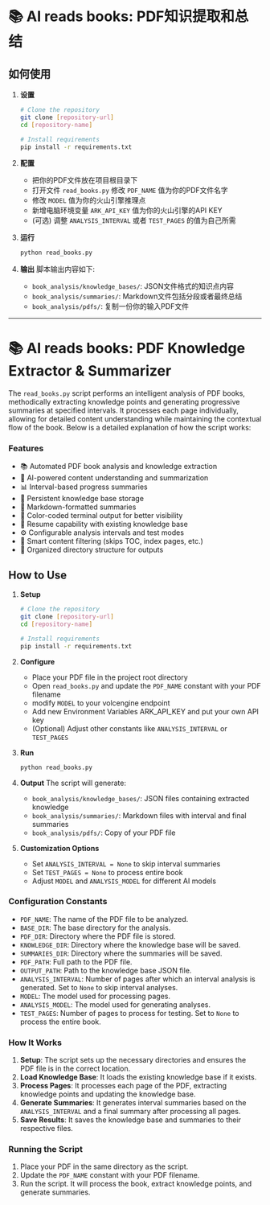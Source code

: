 # 📚 AI reads books: PDF知识提取和总结

## 如何使用

1. **设置**
   ```bash
   # Clone the repository
   git clone [repository-url]
   cd [repository-name]

   # Install requirements
   pip install -r requirements.txt
   ```

2. **配置**
   - 把你的PDF文件放在项目根目录下
   - 打开文件 `read_books.py` 修改 `PDF_NAME` 值为你的PDF文件名字
   - 修改 `MODEL` 值为你的火山引擎推理点
   - 新增电脑环境变量 `ARK_API_KEY` 值为你的火山引擎的API KEY   
   - (可选) 调整 `ANALYSIS_INTERVAL` 或者 `TEST_PAGES` 的值为自己所需

3. **运行**
   ```bash
   python read_books.py
   ```

4. **输出**
   脚本输出内容如下:
   - `book_analysis/knowledge_bases/`: JSON文件格式的知识点内容
   - `book_analysis/summaries/`: Markdown文件包括分段或者最终总结
   - `book_analysis/pdfs/`: 复制一份你的输入PDF文件 


____________


# 📚 AI reads books: PDF Knowledge Extractor & Summarizer

The `read_books.py` script performs an intelligent analysis of PDF books, methodically extracting knowledge points and generating progressive summaries at specified intervals. It processes each page individually, allowing for detailed content understanding while maintaining the contextual flow of the book. Below is a detailed explanation of how the script works:

### Features

- 📚 Automated PDF book analysis and knowledge extraction
- 🤖 AI-powered content understanding and summarization
- 📊 Interval-based progress summaries
- 💾 Persistent knowledge base storage
- 📝 Markdown-formatted summaries
- 🎨 Color-coded terminal output for better visibility
- 🔄 Resume capability with existing knowledge base
- ⚙️ Configurable analysis intervals and test modes
- 🚫 Smart content filtering (skips TOC, index pages, etc.)
- 📂 Organized directory structure for outputs

## How to Use

1. **Setup**
   ```bash
   # Clone the repository
   git clone [repository-url]
   cd [repository-name]

   # Install requirements
   pip install -r requirements.txt
   ```

2. **Configure**
   - Place your PDF file in the project root directory
   - Open `read_books.py` and update the `PDF_NAME` constant with your PDF filename
   - modify `MODEL` to your volcengine endpoint
   - Add new Environment Variables ARK_API_KEY and put your own API key
   - (Optional) Adjust other constants like `ANALYSIS_INTERVAL` or `TEST_PAGES`

3. **Run**
   ```bash
   python read_books.py
   ```

4. **Output**
   The script will generate:
   - `book_analysis/knowledge_bases/`: JSON files containing extracted knowledge
   - `book_analysis/summaries/`: Markdown files with interval and final summaries
   - `book_analysis/pdfs/`: Copy of your PDF file

5. **Customization Options**
   - Set `ANALYSIS_INTERVAL = None` to skip interval summaries
   - Set `TEST_PAGES = None` to process entire book
   - Adjust `MODEL` and `ANALYSIS_MODEL` for different AI models

### Configuration Constants

- `PDF_NAME`: The name of the PDF file to be analyzed.
- `BASE_DIR`: The base directory for the analysis.
- `PDF_DIR`: Directory where the PDF file is stored.
- `KNOWLEDGE_DIR`: Directory where the knowledge base will be saved.
- `SUMMARIES_DIR`: Directory where the summaries will be saved.
- `PDF_PATH`: Full path to the PDF file.
- `OUTPUT_PATH`: Path to the knowledge base JSON file.
- `ANALYSIS_INTERVAL`: Number of pages after which an interval analysis is generated. Set to `None` to skip interval analyses.
- `MODEL`: The model used for processing pages.
- `ANALYSIS_MODEL`: The model used for generating analyses.
- `TEST_PAGES`: Number of pages to process for testing. Set to `None` to process the entire book.


### How It Works

1. **Setup**: The script sets up the necessary directories and ensures the PDF file is in the correct location.
2. **Load Knowledge Base**: It loads the existing knowledge base if it exists.
3. **Process Pages**: It processes each page of the PDF, extracting knowledge points and updating the knowledge base.
4. **Generate Summaries**: It generates interval summaries based on the `ANALYSIS_INTERVAL` and a final summary after processing all pages.
5. **Save Results**: It saves the knowledge base and summaries to their respective files.

### Running the Script

1. Place your PDF in the same directory as the script.
2. Update the `PDF_NAME` constant with your PDF filename.
3. Run the script. It will process the book, extract knowledge points, and generate summaries.
